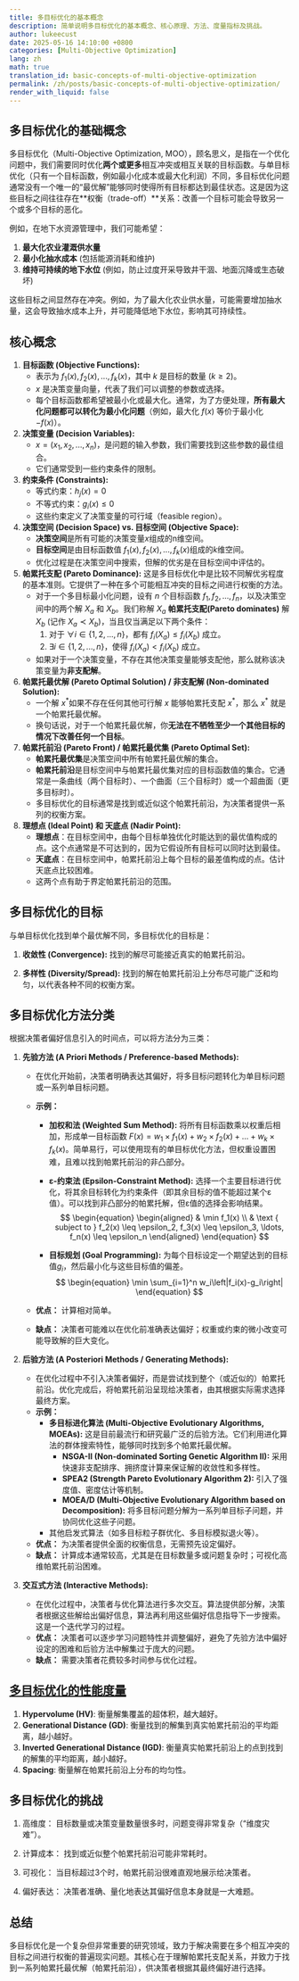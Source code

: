 ```yaml
---
title: 多目标优化的基本概念
description: 简单说明多目标优化的基本概念、核心原理、方法、度量指标及挑战。
author: lukeecust
date: 2025-05-16 14:10:00 +0800
categories: [Multi-Objective Optimization]
lang: zh
math: true
translation_id: basic-concepts-of-multi-objective-optimization
permalink: /zh/posts/basic-concepts-of-multi-objective-optimization/
render_with_liquid: false
---
```


## 多目标优化的基础概念

多目标优化（Multi-Objective Optimization, MOO），顾名思义，是指在一个优化问题中，我们需要同时优化**两个或更多**相互冲突或相互关联的目标函数。与单目标优化（只有一个目标函数，例如最小化成本或最大化利润）不同，多目标优化问题通常没有一个唯一的“最优解”能够同时使得所有目标都达到最佳状态。这是因为这些目标之间往往存在**权衡（trade-off）**关系：改善一个目标可能会导致另一个或多个目标的恶化。

例如，在地下水资源管理中，我们可能希望：
1.  **最大化农业灌溉供水量**
2.  **最小化抽水成本** (包括能源消耗和维护)
3.  **维持可持续的地下水位** (例如，防止过度开采导致井干涸、地面沉降或生态破坏)

这些目标之间显然存在冲突。例如，为了最大化农业供水量，可能需要增加抽水量，这会导致抽水成本上升，并可能降低地下水位，影响其可持续性。

## 核心概念

1. **目标函数 (Objective Functions):**
   - 表示为 $f_1(x), f_2(x), ..., f_k(x)$，其中 $k$ 是目标的数量 ($k \geq 2$)。
   - $x$ 是决策变量向量，代表了我们可以调整的参数或选择。
   - 每个目标函数都希望被最小化或最大化。通常，为了方便处理，**所有最大化问题都可以转化为最小化问题**（例如，最大化 $f(x)$ 等价于最小化 $-f(x)$）。
2. **决策变量 (Decision Variables):**
   - $x = (x_1, x_2, ..., x_n)$，是问题的输入参数，我们需要找到这些参数的最佳组合。
   - 它们通常受到一些约束条件的限制。
3. **约束条件 (Constraints):**
   - 等式约束：$h_j(x) = 0$
   - 不等式约束：$g_i(x) \leq 0$
   - 这些约束定义了决策变量的可行域（feasible region）。
4. **决策空间 (Decision Space) vs. 目标空间 (Objective Space):**
   - **决策空间**是所有可能的决策变量$x$组成的n维空间。
   - **目标空间**是由目标函数值 $f_1(x), f_2(x), ..., f_k(x)$组成的$k$维空间。
   - 优化过程是在决策空间中搜索，但解的优劣是在目标空间中评估的。
5. **帕累托支配 (Pareto Dominance):** 这是多目标优化中是比较不同解优劣程度的基本准则。它提供了一种在多个可能相互冲突的目标之间进行权衡的方法。
   - 对于一个多目标最小化问题，设有 $n$ 个目标函数 $f_1, f_2, ..., f_n$，以及决策空间中的两个解 $X_a$ 和 $X_b$。我们称解 $X_a$ **帕累托支配(Pareto dominates)** 解 $X_b$ (记作 $X_a \prec X_b$)，当且仅当满足以下两个条件：
     1. 对于 $\forall i \in \{1,2,...,n\}$，都有 $f_i(X_a) \leq f_i(X_b)$ 成立。
     2. $\exists i \in \{1,2,...,n\}$，使得 $f_i(X_a) < f_i(X_b)$ 成立。
   - 如果对于一个决策变量，不存在其他决策变量能够支配他，那么就称该决策变量为**非支配解**。
6. **帕累托最优解 (Pareto Optimal Solution) / 非支配解 (Non-dominated Solution):**
   - 一个解 $x^{\ast}$如果不存在任何其他可行解 $x$ 能够帕累托支配 $x^*$，那么 $x^{\ast}$ 就是一个帕累托最优解。
   - 换句话说，对于一个帕累托最优解，你**无法在不牺牲至少一个其他目标的情况下改善任何一个目标**。
7. **帕累托前沿 (Pareto Front) / 帕累托最优集 (Pareto Optimal Set):**
   - **帕累托最优集**是决策空间中所有帕累托最优解的集合。
   - **帕累托前沿**是目标空间中与帕累托最优集对应的目标函数值的集合。它通常是一条曲线（两个目标时）、一个曲面（三个目标时）或一个超曲面（更多目标时）。
   - 多目标优化的目标通常是找到或近似这个帕累托前沿，为决策者提供一系列的权衡方案。
8. **理想点 (Ideal Point) 和 天底点 (Nadir Point):**
   - **理想点**：在目标空间中，由每个目标单独优化时能达到的最优值构成的点。这个点通常是不可达到的，因为它假设所有目标可以同时达到最佳。
   - **天底点**：在目标空间中，帕累托前沿上每个目标的最差值构成的点。估计天底点比较困难。
   - 这两个点有助于界定帕累托前沿的范围。

## **多目标优化的目标**

与单目标优化找到单个最优解不同，多目标优化的目标是：

1. **收敛性 (Convergence):** 找到的解尽可能接近真实的帕累托前沿。

2. **多样性 (Diversity/Spread):** 找到的解在帕累托前沿上分布尽可能广泛和均匀，以代表各种不同的权衡方案。

## **多目标优化方法分类**

   根据决策者偏好信息引入的时间点，可以将方法分为三类：

   1. **先验方法 (A Priori Methods / Preference-based Methods):**
      - 在优化开始前，决策者明确表达其偏好，将多目标问题转化为单目标问题或一系列单目标问题。
      
      - **示例：**
        - **加权和法 (Weighted Sum Method):** 将所有目标函数乘以权重后相加，形成单一目标函数 $F(x) = w_1\times f_1(x) + w_2\times f_2(x) + ... + w_k\times f_k(x)$。简单易行，可以使用现有的单目标优化方法，但权重设置困难，且难以找到帕累托前沿的非凸部分。
        
        - **ε-约束法 (Epsilon-Constraint Method):** 选择一个主要目标进行优化，将其余目标转化为约束条件（即其余目标的值不能超过某个ε值）。可以找到非凸部分的帕累托解，但ε值的选择会影响结果。
          $$
          \begin{equation}
          \begin{aligned}
          & \min f_1(x) \\
          & \text { subject to } f_2(x) \leq \epsilon_2, f_3(x) \leq \epsilon_3, \ldots, f_n(x) \leq \epsilon_n
          \end{aligned}
          \end{equation}
          $$
        
        - **目标规划 (Goal Programming):** 为每个目标设定一个期望达到的目标值$g_i$，然后最小化与这些目标值的偏差。
          $$
          \begin{equation}
          \min \sum_{i=1}^n w_i\left|f_i(x)-g_i\right|
          \end{equation}
          $$
        
      - **优点：** 计算相对简单。
      
      - **缺点：** 决策者可能难以在优化前准确表达偏好；权重或约束的微小改变可能导致解的巨大变化。
      
   2. **后验方法 (A Posteriori Methods / Generating Methods):**
      - 在优化过程中不引入决策者偏好，而是尝试找到整个（或近似的）帕累托前沿。优化完成后，将帕累托前沿呈现给决策者，由其根据实际需求选择最终方案。
      - **示例：**
        - **多目标进化算法 (Multi-Objective Evolutionary Algorithms, MOEAs):** 这是目前最流行和研究最广泛的后验方法。它们利用进化算法的群体搜索特性，能够同时找到多个帕累托最优解。
          - **NSGA-II (Non-dominated Sorting Genetic Algorithm II):** 采用快速非支配排序、拥挤度计算来保证解的收敛性和多样性。
          - **SPEA2 (Strength Pareto Evolutionary Algorithm 2):** 引入了强度值、密度估计等机制。
          - **MOEA/D (Multi-Objective Evolutionary Algorithm based on Decomposition):** 将多目标问题分解为一系列单目标子问题，并协同优化这些子问题。
        - 其他启发式算法（如多目标粒子群优化、多目标模拟退火等）。
      - **优点：** 为决策者提供全面的权衡信息，无需预先设定偏好。
      - **缺点：** 计算成本通常较高，尤其是在目标数量多或问题复杂时；可视化高维帕累托前沿困难。
      
   3. **交互式方法 (Interactive Methods):**
      - 在优化过程中，决策者与优化算法进行多次交互。算法提供部分解，决策者根据这些解给出偏好信息，算法再利用这些偏好信息指导下一步搜索。这是一个迭代学习的过程。
      - **优点：** 决策者可以逐步学习问题特性并调整偏好，避免了先验方法中偏好设定的困难和后验方法中解集过于庞大的问题。
      - **缺点：** 需要决策者花费较多时间参与优化过程。

## [多目标优化的性能度量](https://lukeecust.github.io/blog/zh/posts/performance-metrics-for-multi-objective-optimization/)

1. **Hypervolume (HV)**: 衡量解集覆盖的超体积，越大越好。
2. **Generational Distance (GD)**: 衡量找到的解集到真实帕累托前沿的平均距离，越小越好。
3. **Inverted Generational Distance (IGD)**: 衡量真实帕累托前沿上的点到找到的解集的平均距离，越小越好。
4. **Spacing**: 衡量解在帕累托前沿上分布的均匀性。

## 多目标优化的挑战 

1. 高维度： 目标数量或决策变量数量很多时，问题变得非常复杂（“维度灾难”）。

2. 计算成本： 找到或近似整个帕累托前沿可能非常耗时。

3. 可视化： 当目标超过3个时，帕累托前沿很难直观地展示给决策者。

4. 偏好表达： 决策者准确、量化地表达其偏好信息本身就是一大难题。

## 总结
多目标优化是一个复杂但非常重要的研究领域，致力于解决需要在多个相互冲突的目标之间进行权衡的普遍现实问题。其核心在于理解帕累托支配关系，并致力于找到一系列帕累托最优解（帕累托前沿），供决策者根据其最终偏好进行选择。
